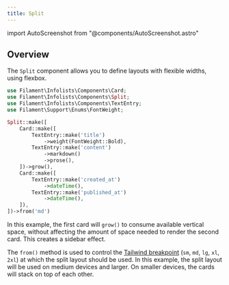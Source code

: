 ```yaml
---
title: Split
---
```

import AutoScreenshot from "@components/AutoScreenshot.astro"

## Overview

The `Split` component allows you to define layouts with flexible widths, using flexbox.

```php
use Filament\Infolists\Components\Card;
use Filament\Infolists\Components\Split;
use Filament\Infolists\Components\TextEntry;
use Filament\Support\Enums\FontWeight;

Split::make([
    Card::make([
        TextEntry::make('title')
            ->weight(FontWeight::Bold),
        TextEntry::make('content')
            ->markdown()
            ->prose(),
    ])->grow(),
    Card::make([
        TextEntry::make('created_at')
            ->dateTime(),
        TextEntry::make('published_at')
            ->dateTime(),
    ]),
])->from('md')
```

In this example, the first card will `grow()` to consume available vertical space, without affecting the amount of space needed to render the second card. This creates a sidebar effect.

The `from()` method is used to control the [Tailwind breakpoint](https://tailwindcss.com/docs/responsive-design#overview) (`sm`, `md`, `lg`, `xl`, `2xl`) at which the split layout should be used. In this example, the split layout will be used on medium devices and larger. On smaller devices, the cards will stack on top of each other.

<AutoScreenshot name="infolists/layout/split/simple" alt="Split" version="3.x" />

